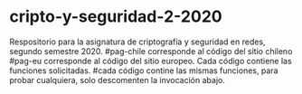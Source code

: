 # cripto-y-seguridad-2-2020
Respositorio para la asignatura de criptografía y seguridad en redes, segundo semestre 2020. 
#pag-chile corresponde al código del sitio chileno
#pag-eu corresponde al código del sitio europeo. Cada código contiene las funciones solicitadas.
#cada código contine las mismas funciones, para probar cualquiera, solo descomenten la invocación abajo.
